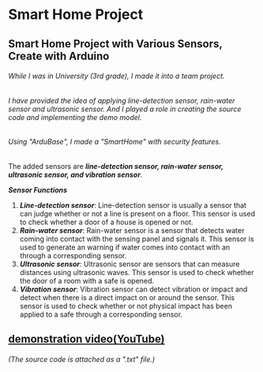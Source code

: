 Smart Home Project
==

Smart Home Project with Various Sensors, Create with Arduino
--
###### While I was in University (3rd grade), I made it into a team project. 
###### I have provided the idea of applying line-detection sensor, rain-water sensor and  ultrasonic sensor. And I played a role in creating the source code and implementing the demo model.  
###### Using "ArduBase", I made a "SmartHome" with security features.
The added sensors are ***line-detection sensor, rain-water sensor, ultrasonic sensor, and vibration sensor***.

***Sensor Functions***
1) ***Line-detection sensor***: Line-detection sensor is usually a sensor that can judge whether or not a line is present on a floor. This sensor is used to check whether a door of a house is opened or not.
2) ***Rain-water sensor***: Rain-water sensor is a sensor that detects water coming into contact with the sensing panel and signals it.
This sensor is used to generate an warning if water comes into contact with an through a corresponding sensor.
3) ***Ultrasonic sensor***: Ultrasonic sensor are sensors that can measure distances using ultrasonic waves.
This sensor is used to check whether the door of a room with a safe is opened.
4) ***Vibration sensor***: Vibration sensor can detect vibration or impact and detect when there is a direct impact on or around the sensor. This sensor is used to check whether or not physical impact has been applied to a safe through a corresponding sensor.

## [demonstration video(YouTube)](https://www.youtube.com/watch?v=LVDCOZQjSp0)

###### (The source code is attached as a ".txt" file.)
